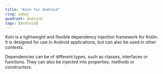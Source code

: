 ```yaml
---
title: "Koin for Android"
ring: adopt
quadrant: Android
tags: [Android]
---
```


<p>Koin is a lightweight and flexible dependency injection framework for Kotlin. It is designed for use in Android applications, but can also be used in other contexts.</p>

<p>Dependencies can be of different types, such as classes, interfaces or functions. They can also be injected into properties, methods or constructors.</p>
